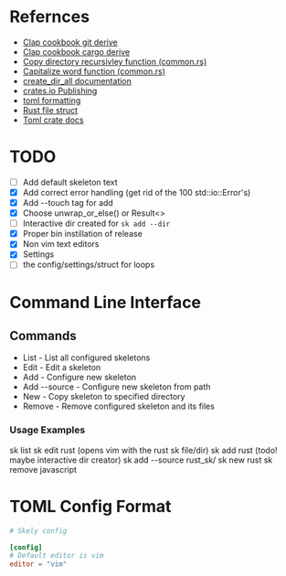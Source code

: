 # Refernces
- [Clap cookbook git derive](https://docs.rs/clap/latest/clap/_derive/_cookbook/git_derive/index.html)
- [Clap cookbook cargo derive](https://docs.rs/clap/latest/clap/_derive/_cookbook/cargo_example_derive/index.html)
- [Copy directory recursivley function (common.rs)](https://nick.groenen.me/notes/recursively-copy-files-in-rust/)
- [Capitalize word function (common.rs)](https://nick.groenen.me/notes/capitalize-a-string-in-rust/)
- [create_dir_all documentation](https://doc.rust-lang.org/std/fs/fn.create_dir_all.html)
- [crates.io Publishing](https://doc.rust-lang.org/cargo/reference/publishing.html)
- [toml formatting](https://toml.io/en/)
- [Rust file struct](https://doc.rust-lang.org/std/fs/struct.File.html)
- [Toml crate docs](https://docs.rs/toml/latest/toml/#)

# TODO
- [ ] Add default skeleton text
- [x] Add correct error handling (get rid of the 100 std::io::Error's)
- [x] Add --touch tag for add
- [x] Choose unwrap_or_else() or Result<>
- [ ] Interactive dir created for `sk add --dir`
- [x] Proper bin instillation of release
- [x] Non vim text editors
- [x] Settings
- [ ] the config/settings/struct for loops

# Command Line Interface

## Commands

- List                       - List all configured skeletons
- Edit <Skeleton>            - Edit a skeleton
- Add <Name>                 - Configure new skeleton
- Add <Name> --source <Path> - Configure new skeleton from path
- New <Path>                 - Copy skeleton to specified directory
- Remove <Skeleton>          - Remove configured skeleton and its files

### Usage Examples

sk list
sk edit rust (opens vim with the rust sk file/dir)
sk add rust (todo! maybe interactive dir creator)
sk add --source rust_sk/
sk new rust
sk remove javascript
















# TOML Config Format

```toml
# Skely config

[config]
# Default editor is vim
editor = "vim"
```



